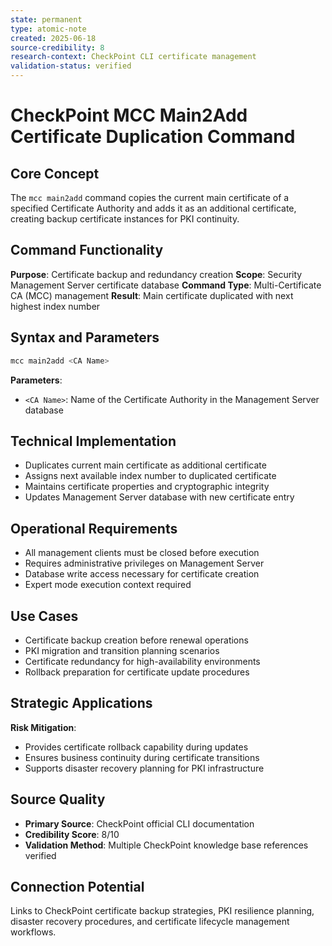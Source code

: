 ```yaml
---
state: permanent
type: atomic-note
created: 2025-06-18
source-credibility: 8
research-context: CheckPoint CLI certificate management
validation-status: verified
---
```


# CheckPoint MCC Main2Add Certificate Duplication Command

## Core Concept

The `mcc main2add` command copies the current main certificate of a specified Certificate Authority and adds it as an additional certificate, creating backup certificate instances for PKI continuity.

## Command Functionality

**Purpose**: Certificate backup and redundancy creation
**Scope**: Security Management Server certificate database
**Command Type**: Multi-Certificate CA (MCC) management
**Result**: Main certificate duplicated with next highest index number

## Syntax and Parameters

```bash
mcc main2add <CA Name>
```

**Parameters**:
- `<CA Name>`: Name of the Certificate Authority in the Management Server database

## Technical Implementation

- Duplicates current main certificate as additional certificate
- Assigns next available index number to duplicated certificate
- Maintains certificate properties and cryptographic integrity
- Updates Management Server database with new certificate entry

## Operational Requirements

- All management clients must be closed before execution
- Requires administrative privileges on Management Server
- Database write access necessary for certificate creation
- Expert mode execution context required

## Use Cases

- Certificate backup creation before renewal operations
- PKI migration and transition planning scenarios
- Certificate redundancy for high-availability environments
- Rollback preparation for certificate update procedures

## Strategic Applications

**Risk Mitigation**:
- Provides certificate rollback capability during updates
- Ensures business continuity during certificate transitions
- Supports disaster recovery planning for PKI infrastructure

## Source Quality

- **Primary Source**: CheckPoint official CLI documentation
- **Credibility Score**: 8/10
- **Validation Method**: Multiple CheckPoint knowledge base references verified

## Connection Potential

Links to CheckPoint certificate backup strategies, PKI resilience planning, disaster recovery procedures, and certificate lifecycle management workflows.